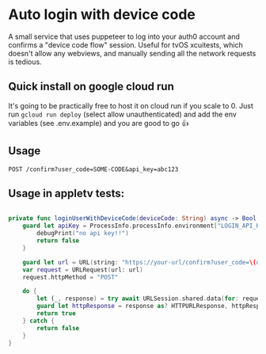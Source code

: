 # Auto login with device code

A small service that uses puppeteer to log into your auth0 account and confirms a "device code flow" session.
Useful for tvOS xcuitests, which doesn't allow any webviews, and manually sending all the network requests is tedious.

## Quick install on google cloud run

It's going to be practically free to host it on cloud run if you scale to 0.
Just run `gcloud run deploy` (select allow unauthenticated) and add the env variables (see .env.example) and you are good to go 👍

## Usage

```
POST /confirm?user_code=SOME-CODE&api_key=abc123
```

## Usage in appletv tests:

```swift

private func loginUserWithDeviceCode(deviceCode: String) async -> Bool {
    guard let apiKey = ProcessInfo.processInfo.environment["LOGIN_API_KEY"] else {
        debugPrint("no api key!!")
        return false
    }

    guard let url = URL(string: "https://your-url/confirm?user_code=\(deviceCode)&api_key=\(apiKey)") else { return false }
    var request = URLRequest(url: url)
    request.httpMethod = "POST"

    do {
        let (_, response) = try await URLSession.shared.data(for: request)
        guard let httpResponse = response as? HTTPURLResponse, httpResponse.statusCode == 200 else { return false }
        return true
    } catch {
        return false
    }
}

```
